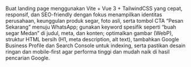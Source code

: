 Buat landing page menggunakan Vite + Vue 3 + TailwindCSS yang cepat, responsif, dan SEO-friendly dengan fokus menampilkan identitas perusahaan, keunggulan produk segar, foto asli, serta tombol CTA “Pesan Sekarang” menuju WhatsApp; gunakan keyword spesifik seperti “buah segar Medan” di judul, meta, dan konten; optimalkan gambar (WebP), struktur HTML bersih (H1, meta description, alt text), tambahkan Google Business Profile dan Search Console untuk indexing, serta pastikan desain ringan dan mobile-first agar performa tinggi dan mudah naik di hasil pencarian Google.
